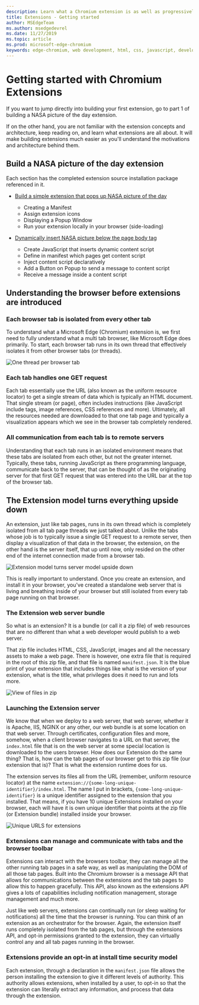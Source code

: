 ```yaml
---
description: Learn what a Chromium extension is as well as progressively build a complete picture viewing extension that includes options, content injection, background scripts, storage and more.
title: Extensions - Getting started
author: MSEdgeTeam
ms.author: msedgedevrel
ms.date: 11/27/2019
ms.topic: article
ms.prod: microsoft-edge-chromium
keywords: edge-chromium, web development, html, css, javascript, developer, extensions
---
```


# Getting started with Chromium Extensions  

If you want to jump directly into building your first extension, go to part 1 of building a NASA picture of the day extension.  

If on the other hand, you are not familiar with the extension concepts and architecture, keep reading on, and learn what extensions are all about.  It will make building extensions much easier as you'll understand the motivations and architecture behind them.  

## Build a NASA picture of the day extension  

Each section has the completed extension source installation package referenced in it.  

*   [Build a simple extension that pops up NASA picture of the day](part1-simple-extension.md)  
    *   Creating a Manifest  
    *   Assign extension icons  
    *   Displaying a Popup Window  
    *   Run your extension locally in your browser \(side-loading\)  

*   [Dynamically insert NASA  picture below the page body tag](part3-content-scripts.md)  
    *   Create JavaScript that inserts dynamic content script  
    *   Define in manifest which pages get content script  
    *   Inject content script declaratively  
    *   Add a Button on Popup to send a message to content script  
    *   Receive a message inside a content script  

## Understanding the browser before extensions are introduced  

### Each browser tab is isolated from every other tab  

To understand what a Microsoft Edge \(Chromium\) extension is, we first need to fully understand what a multi tab browser, like Microsoft Edge does primarily.  To start, each browser tab runs in its own thread that effectively isolates it from other browser tabs (or threads).  

![One thread per browser tab](media/index-image1-browsertabs.png)  

### Each tab handles one GET request  

Each tab essentially use the URL \(also known as the uniform resource locator\) to get a single stream of data which is typically an HTML document.  That single stream \(or page\), often includes instructions \(like JavaScript include tags, image references,  CSS references and more\).  Ultimately, all the resources needed are downloaded to that one tab page and typically a visualization appears which we see in the browser tab completely rendered.  

### All communication from each tab is to remote servers  

Understanding that each tab runs in an isolated environment means that these tabs are isolated from each other, but not the greater internet.  Typically, these tabs, running JavaScript as there programming language, communicate back to the server, that can be thought of as the originating server for that first GET request that was entered into the URL bar at the top of the browser tab.  

## The Extension model turns everything upside down  

An extension, just like tab pages, runs in its own thread which is completely isolated from all tab page threads we just talked about.  Unlike the tabs whose job is to typically issue a single GET request to a remote server, then display a visualization of that data in the browser, the extension, on the other hand is the server itself, that up until now, only resided on the other end of the internet connection made from a browser tab.  

![Extension model turns server model upside down](media/index-image3-upsidedown.png)  

This is really important to understand.  Once you create an extension, and install it in your browser, you've created a standalone web server that is living and breathing inside of your browser but still isolated from every tab page running on that browser.  

### The Extension web server bundle  

So what is an extension? It is a bundle \(or call it a zip file\) of web resources that are no different than what a web developer would publish to a web server.  

That zip file includes HTML, CSS, JavaScript, images and all the necessary assets to make a web page.  There is however, one extra file that is required in the root of this zip file, and that file is named `manifest.json`.  It is the blue print of your extension that includes things like what is the version of your extension, what is the title, what privileges does it need to run and lots more.  

![View of files in zip](media/index-image5-filemanager-view.png)  

### Launching the Extension server  

We know that when we deploy to a web server, that web server, whether it is Apache, IIS, NGINX or any other, our web bundle is at some location on that web server.  Through certificates, configuration files and more, somehow, when a client browser navigates to a URL on that server, the `index.html` file that is on the web server at some special location is downloaded to the users browser.  How does our Extension do the same thing?  That is, how can the tab pages of our browser get to this zip file \(our extension that is\)?  That is what the extension runtime does for us.  

The extension serves its files all from the URL \(remember, uniform resource locator\) at the name `extension://{some-long-unique-identifier}/index.html`.  The name I put in brackets, `{some-long-unique-identifier}` is a unique identifier assigned to the extension that you installed.  That means, if you have 10 unique Extensions installed on your browser, each will have it is own unique identifier that points at the zip file \(or Extension bundle\) installed inside your browser.  

![Unique URLS for extensions](media/index-image4-uniqueurls.png)  

### Extensions can manage and communicate with tabs and the browser toolbar  

Extensions can interact with the browsers toolbar, they can manage all the other running tab pages in a safe way, as well as manipulating the DOM of all those tab pages.  Built into the Chromium browser is a message API that allows for communications between the extensions and the tab pages to allow this to happen gracefully.  This API, also known as the extensions API gives a lots of capabilities including notification management, storage management and much more.  

Just like web servers, extensions can continually run \(or sleep waiting for notifications\) all the time that the browser is running.  You can think of an extension as an orchestrator for the browser.  Again, the extension itself runs completely isolated from the tab pages, but through the extensions API, and opt-in permissions granted to the extension, they can virtually control any and all tab pages running in the browser.  

### Extensions provide an opt-in at install time security model  

Each extension, through a declaration in the `manifest.json` file allows the person installing the extension to give it different levels of authority.  This authority allows extensions, when installed by a user, to opt-in so that the extension can literally extract any information, and process that data through the extension.  

<!-- image links -->  

<!-- links -->  
